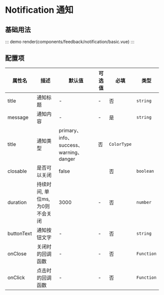 # Notification 通知

## 基础用法
::: demo
render(components/feedback/notification/basic.vue)
:::

## 配置项
| 属性名   | 描述                   | 默认值 | 可选值       | 必填 | 类型                |
|----------|------------------------|--------|--------------|------|---------------------|
| title    | 通知标题               | -      | -            | 否   | `string` |
| message  | 通知内容               | -      | -            | 是   | `string`           |
| title    | 通知类型          | primary、info、success、warning、danger | 否   | `ColorType`   |
| closable | 是否可以关闭           | false      |             | 否   | `boolean`          |
| duration | 持续时间, 单位ms, 为0则不会关闭 | 3000   | -            | 否   | `number`           |
| buttonText | 通知按钮文字         | - | -      | 否 |      `string` |
| onClose  | 关闭时的回调函数           | -      | -            | 否   | `Function`   |
| onClick  | 点击时的回调函数      | -      | -            | 否   | `Function`   |
